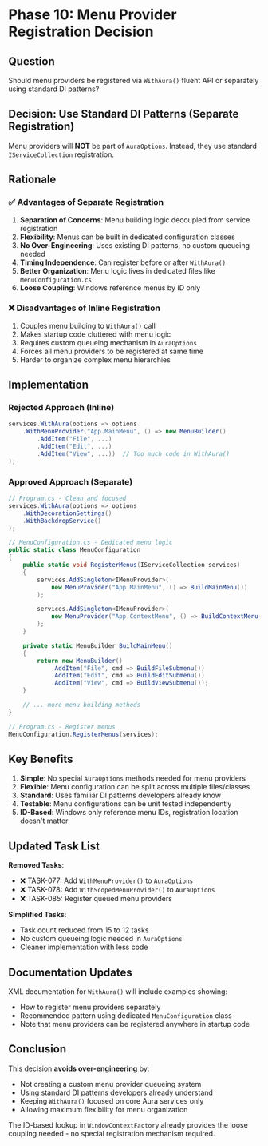 # Phase 10: Menu Provider Registration Decision

## Question

Should menu providers be registered via `WithAura()` fluent API or separately using standard DI patterns?

## Decision: Use Standard DI Patterns (Separate Registration)

Menu providers will **NOT** be part of `AuraOptions`. Instead, they use standard `IServiceCollection` registration.

## Rationale

### ✅ Advantages of Separate Registration

1. **Separation of Concerns**: Menu building logic decoupled from service registration
2. **Flexibility**: Menus can be built in dedicated configuration classes
3. **No Over-Engineering**: Uses existing DI patterns, no custom queueing needed
4. **Timing Independence**: Can register before or after `WithAura()`
5. **Better Organization**: Menu logic lives in dedicated files like `MenuConfiguration.cs`
6. **Loose Coupling**: Windows reference menus by ID only

### ❌ Disadvantages of Inline Registration

1. Couples menu building to `WithAura()` call
2. Makes startup code cluttered with menu logic
3. Requires custom queueing mechanism in `AuraOptions`
4. Forces all menu providers to be registered at same time
5. Harder to organize complex menu hierarchies

## Implementation

### Rejected Approach (Inline)

```csharp
services.WithAura(options => options
    .WithMenuProvider("App.MainMenu", () => new MenuBuilder()
        .AddItem("File", ...)
        .AddItem("Edit", ...)
        .AddItem("View", ...))  // Too much code in WithAura()
);
```

### Approved Approach (Separate)

```csharp
// Program.cs - Clean and focused
services.WithAura(options => options
    .WithDecorationSettings()
    .WithBackdropService()
);

// MenuConfiguration.cs - Dedicated menu logic
public static class MenuConfiguration
{
    public static void RegisterMenus(IServiceCollection services)
    {
        services.AddSingleton<IMenuProvider>(
            new MenuProvider("App.MainMenu", () => BuildMainMenu())
        );

        services.AddSingleton<IMenuProvider>(
            new MenuProvider("App.ContextMenu", () => BuildContextMenu())
        );
    }

    private static MenuBuilder BuildMainMenu()
    {
        return new MenuBuilder()
            .AddItem("File", cmd => BuildFileSubmenu())
            .AddItem("Edit", cmd => BuildEditSubmenu())
            .AddItem("View", cmd => BuildViewSubmenu());
    }

    // ... more menu building methods
}

// Program.cs - Register menus
MenuConfiguration.RegisterMenus(services);
```

## Key Benefits

1. **Simple**: No special `AuraOptions` methods needed for menu providers
2. **Flexible**: Menu configuration can be split across multiple files/classes
3. **Standard**: Uses familiar DI patterns developers already know
4. **Testable**: Menu configurations can be unit tested independently
5. **ID-Based**: Windows only reference menu IDs, registration location doesn't matter

## Updated Task List

**Removed Tasks**:

- ❌ TASK-077: Add `WithMenuProvider()` to `AuraOptions`
- ❌ TASK-078: Add `WithScopedMenuProvider()` to `AuraOptions`
- ❌ TASK-085: Register queued menu providers

**Simplified Tasks**:

- Task count reduced from 15 to 12 tasks
- No custom queueing logic needed in `AuraOptions`
- Cleaner implementation with less code

## Documentation Updates

XML documentation for `WithAura()` will include examples showing:

- How to register menu providers separately
- Recommended pattern using dedicated `MenuConfiguration` class
- Note that menu providers can be registered anywhere in startup code

## Conclusion

This decision **avoids over-engineering** by:

- Not creating a custom menu provider queueing system
- Using standard DI patterns developers already understand
- Keeping `WithAura()` focused on core Aura services only
- Allowing maximum flexibility for menu organization

The ID-based lookup in `WindowContextFactory` already provides the loose coupling needed - no special registration mechanism required.
